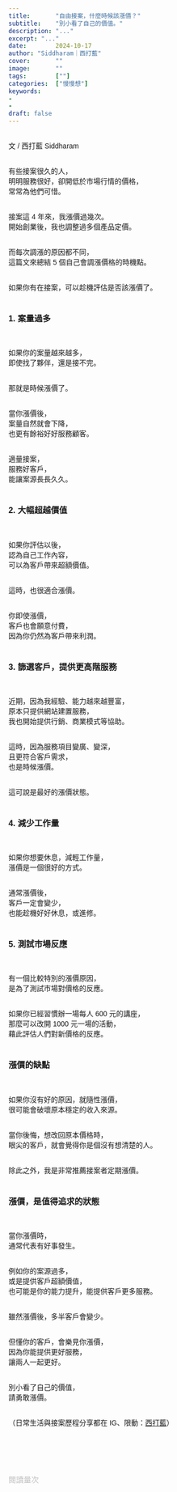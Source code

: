 ```yaml
---
title:       "自由接案，什麼時候該漲價？"
subtitle:    "別小看了自己的價值。"
description: "..."
excerpt: "..."
date:        2024-10-17
author: "Siddharam｜西打藍"
cover:       ""
image:       ""
tags:        [""]
categories:  ["慢慢想"]
keywords:
- 
- 
draft: false
---
```


<article style="font-family: 'Noto Sans TC', '微軟正黑體', sans-serif; font-weight: 300;">

<br>文 / 西打藍 Siddharam<br><br>

有些接案很久的人，<br>
明明服務很好，卻開低於市場行情的價格，<br>
常常為他們可惜。<br><br>

接案這 4 年來，我漲價過幾次。<br>
開始創業後，我也調整過多個產品定價。<br><br>

而每次調漲的原因都不同，<br>
這篇文來總結 5 個自己會調漲價格的時機點。<br><br>

如果你有在接案，可以趁機評估是否該漲價了。<br><br>


<h3 class="article-h1-color">1. 案量過多</h3><br>

如果你的案量越來越多，<br>
即使找了夥伴，還是接不完。<br><br>

那就是時候漲價了。<br><br>

當你漲價後，<br>
案量自然就會下降，<br>
也更有餘裕好好服務顧客。<br><br>

適量接案，<br>
服務好客戶，<br>
能讓案源長長久久。<br><br>


<h3 class="article-h1-color">2. 大幅超越價值</h3><br>

如果你評估以後，<br>
認為自己工作內容，<br>
可以為客戶帶來超額價值。<br><br>

這時，也很適合漲價。<br><br>

你即使漲價，<br>
客戶也會願意付費，<br>
因為你仍然為客戶帶來利潤。<br><br>


<h3 class="article-h1-color">3. 篩選客戶，提供更高階服務</h3><br>

近期，因為我經驗、能力越來越豐富，<br>
原本只提供網站建置服務，<br>
我也開始提供行銷、商業模式等協助。<br><br>

這時，因為服務項目變廣、變深，<br>
且更符合客戶需求，<br>
也是時候漲價。<br><br>

這可說是最好的漲價狀態。<br><br>


<h3 class="article-h1-color">4. 減少工作量</h3><br>

如果你想要休息，減輕工作量，<br>
漲價是一個很好的方式。<br><br>

通常漲價後，<br>
客戶一定會變少，<br>
也能趁機好好休息，或進修。<br><br>


<h3 class="article-h1-color">5. 測試市場反應</h3><br>

有一個比較特別的漲價原因，<br>
是為了測試市場對價格的反應。<br><br>

如果你已經習慣辦一場每人 600 元的講座，<br>
那麼可以改開 1000 元一場的活動，<br>
藉此評估人們對新價格的反應。<br><br>


<h3 class="article-h1-color">漲價的缺點</h3><br>

如果你沒有好的原因，就隨性漲價，<br>
很可能會破壞原本穩定的收入來源。<br><br>

當你後悔，想改回原本價格時，<br>
眼尖的客戶，就會覺得你是個沒有想清楚的人。<br><br>

除此之外，我是非常推薦接案者定期漲價。<br><br>


<h3 class="article-h1-color">漲價，是值得追求的狀態</h3><br>

當你漲價時，<br>
通常代表有好事發生。<br><br>

例如你的案源過多，<br>
或是提供客戶超額價值，<br>
也可能是你的能力提升，能提供客戶更多服務。<br><br>

雖然漲價後，多半客戶會變少。<br><br>

但懂你的客戶，會樂見你漲價，<br>
因為你能提供更好服務，<br>
讓兩人一起更好。<br><br>

別小看了自己的價值，<br>
請勇敢漲價。<br><br>



<!-- 
<!-- 案例 > 證明案例 > 壞處 > 怎麼改變（列步驟） > 結語總結金句 -->


（日常生活與接案歷程分享都在 IG、限動：<a href="https://www.instagram.com/sidd.blue/" target="_blank">西打藍</a>）<br><br>

<!-- <h3 class="article-h1-color"></h3><br> -->





<br><br><br>

</article>

<div style="color: #bfbfbf; font-size: 15px;" id="busuanzi_container_page_pv">
  閱讀量<span id="busuanzi_value_page_pv"></span>次
</div>

<script src="../../js/post.js"></script>
